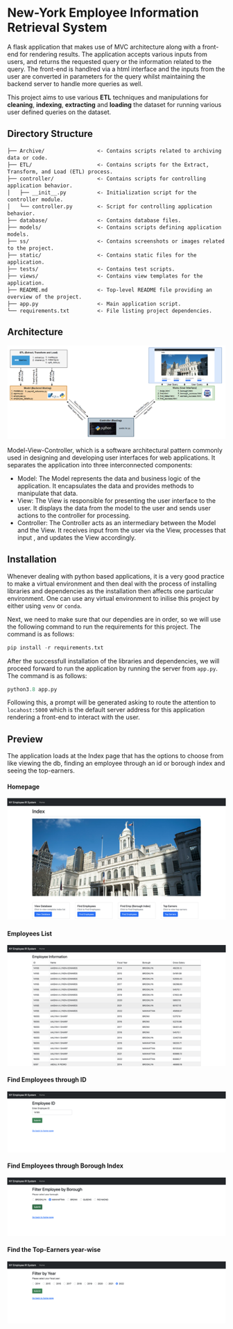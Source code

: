 # New-York Employee Information Retrieval System

A flask application that makes use of MVC architecture along with a front-end for rendering results. The application accepts various inputs from users, and returns the requested query or the information related to the query. The front-end is handlred via a html interface and the inputs from the user are converted in parameters for the query whilst maintaining the backend server to handle more queries as well. 

This project aims to use various **ETL** techniques and manipulations for **cleaning**, **indexing**, **extracting** and **loading** the dataset for running various user defined queries on the dataset.

## Directory Structure

```
├── Archive/                 <- Contains scripts related to archiving data or code.
├── ETL/                     <- Contains scripts for the Extract, Transform, and Load (ETL) process.
├── controller/              <- Contains scripts for controlling application behavior.
│   ├── __init__.py          <- Initialization script for the controller module.
│   └── controller.py        <- Script for controlling application behavior.
├── database/                <- Contains database files.
├── models/                  <- Contains scripts defining application models.
├── ss/                      <- Contains screenshots or images related to the project.
├── static/                  <- Contains static files for the application.
├── tests/                   <- Contains test scripts.
├── views/                   <- Contains view templates for the application.
├── README.md                <- Top-level README file providing an overview of the project.
├── app.py                   <- Main application script.
└── requirements.txt         <- File listing project dependencies.
```

## Architecture

![architecture](/ss/architecture.png)

Model-View-Controller, which is a software architectural pattern commonly used in designing and developing user interfaces for web applications. It separates the application into three interconnected components:

- Model: The Model represents the data and business logic of the application. It encapsulates the data and provides methods to manipulate that data.
- View: The View is responsible for presenting the user interface to the user. It displays the data from the model to the user and sends user actions to the controller for processing.
- Controller: The Controller acts as an intermediary between the Model and the View. It receives input from the user via the View, processes that input , and updates the View accordingly.

## Installation

Whenever dealing with python based applications, it is a very good practice to make a virtual environment and then deal with the process of installing libraries and dependencies as the installation then affects one particular environment. One can use any virtual environment to inilise this project by either using `venv` or `conda`.

Next, we need to make sure that our dependies are in order, so we will use the following command to run the requirements for this project. The command is as follows:

```python
pip install -r requirements.txt
```

After the successfull installation of the libraries and dependencies, we will proceed forward to run the application by running the server from `app.py`. The command is as follows:

```python
python3.8 app.py
```
Following this, a prompt will be generated asking to route the attention to `locahost:5000` which is the default server address for this application rendering a front-end to interact with the user.

## Preview

The application loads at the Index page that has the options to choose from like viewing the db, finding an employee through an id or borough index and seeing the top-earners.

#### Homepage
![index](/ss/index.png)

#### Employees List
![employee-db](/ss/employee-db-list.png)

#### Find Employees through ID
![find-employee-id](/ss/find-employee-id.png)

#### Find Employees through Borough Index
![find-employee-borough](/ss/find-employee-borough.png)

#### Find the Top-Earners year-wise
![top-earners](/ss/top-earners.png)
